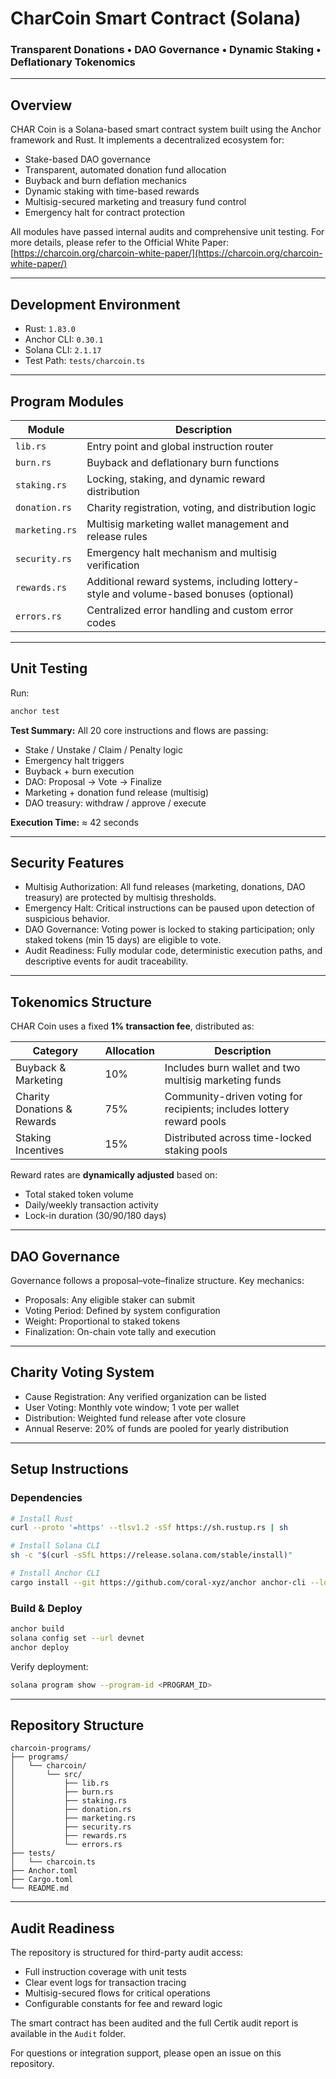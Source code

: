 # CharCoin Smart Contract (Solana)

### Transparent Donations • DAO Governance • Dynamic Staking • Deflationary Tokenomics

---

## Overview

CHAR Coin is a Solana-based smart contract system built using the Anchor framework and Rust. It implements a decentralized ecosystem for:

* Stake-based DAO governance
* Transparent, automated donation fund allocation
* Buyback and burn deflation mechanics
* Dynamic staking with time-based rewards
* Multisig-secured marketing and treasury fund control
* Emergency halt for contract protection

All modules have passed internal audits and comprehensive unit testing. For more details, please refer to the Official White Paper: [https://charcoin.org/charcoin-white-paper/](https://charcoin.org/charcoin-white-paper/)

---

## Development Environment

* Rust: `1.83.0`
* Anchor CLI: `0.30.1`
* Solana CLI: `2.1.17`
* Test Path: `tests/charcoin.ts`

---

## Program Modules

| Module         | Description                                                                            |
| -------------- | -------------------------------------------------------------------------------------- |
| `lib.rs`       | Entry point and global instruction router                                              |
| `burn.rs`      | Buyback and deflationary burn functions                                                |
| `staking.rs`   | Locking, staking, and dynamic reward distribution                                      |
| `donation.rs`  | Charity registration, voting, and distribution logic                                   |
| `marketing.rs` | Multisig marketing wallet management and release rules                                 |
| `security.rs`  | Emergency halt mechanism and multisig verification                                     |
| `rewards.rs`   | Additional reward systems, including lottery-style and volume-based bonuses (optional) |
| `errors.rs`    | Centralized error handling and custom error codes                                      |

---

## Unit Testing

Run:

```bash
anchor test
```

**Test Summary:**
All 20 core instructions and flows are passing:

* Stake / Unstake / Claim / Penalty logic
* Emergency halt triggers
* Buyback + burn execution
* DAO: Proposal → Vote → Finalize
* Marketing + donation fund release (multisig)
* DAO treasury: withdraw / approve / execute

**Execution Time:** ≈ 42 seconds

---

## Security Features

* Multisig Authorization: All fund releases (marketing, donations, DAO treasury) are protected by multisig thresholds.
* Emergency Halt: Critical instructions can be paused upon detection of suspicious behavior.
* DAO Governance: Voting power is locked to staking participation; only staked tokens (min 15 days) are eligible to vote.
* Audit Readiness: Fully modular code, deterministic execution paths, and descriptive events for audit traceability.

---

## Tokenomics Structure

CHAR Coin uses a fixed **1% transaction fee**, distributed as:

| Category                    | Allocation | Description                                                           |
| --------------------------- | ---------- | --------------------------------------------------------------------- |
| Buyback & Marketing         | 10%        | Includes burn wallet and two multisig marketing funds                 |
| Charity Donations & Rewards | 75%        | Community-driven voting for recipients; includes lottery reward pools |
| Staking Incentives          | 15%        | Distributed across time-locked staking pools                          |

Reward rates are **dynamically adjusted** based on:

* Total staked token volume
* Daily/weekly transaction activity
* Lock-in duration (30/90/180 days)

---

## DAO Governance

Governance follows a proposal–vote–finalize structure. Key mechanics:

* Proposals: Any eligible staker can submit
* Voting Period: Defined by system configuration
* Weight: Proportional to staked tokens
* Finalization: On-chain vote tally and execution

---

## Charity Voting System

* Cause Registration: Any verified organization can be listed
* User Voting: Monthly vote window; 1 vote per wallet
* Distribution: Weighted fund release after vote closure
* Annual Reserve: 20% of funds are pooled for yearly distribution

---

## Setup Instructions

### Dependencies

```bash
# Install Rust
curl --proto '=https' --tlsv1.2 -sSf https://sh.rustup.rs | sh

# Install Solana CLI
sh -c "$(curl -sSfL https://release.solana.com/stable/install)"

# Install Anchor CLI
cargo install --git https://github.com/coral-xyz/anchor anchor-cli --locked
```

### Build & Deploy

```bash
anchor build
solana config set --url devnet
anchor deploy
```

Verify deployment:

```bash
solana program show --program-id <PROGRAM_ID>
```

---

## Repository Structure

```
charcoin-programs/
├── programs/
│   └── charcoin/
│       └── src/
│           ├── lib.rs
│           ├── burn.rs
│           ├── staking.rs
│           ├── donation.rs
│           ├── marketing.rs
│           ├── security.rs
│           ├── rewards.rs
│           └── errors.rs
├── tests/
│   └── charcoin.ts
├── Anchor.toml
├── Cargo.toml
└── README.md
```

---

## Audit Readiness

The repository is structured for third-party audit access:

* Full instruction coverage with unit tests
* Clear event logs for transaction tracing
* Multisig-secured flows for critical operations
* Configurable constants for fee and reward logic

The smart contract has been audited and the full Certik audit report is available in the `Audit` folder.

For questions or integration support, please open an issue on this repository.
